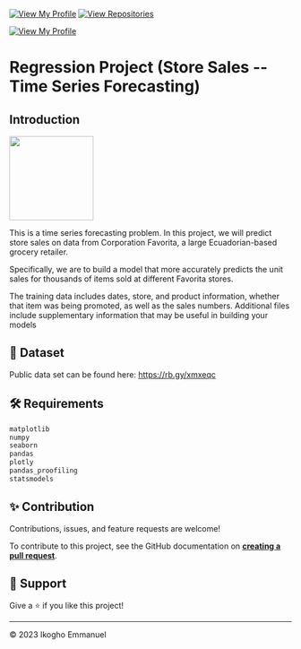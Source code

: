 [![View My Profile](https://img.shields.io/badge/View-My_Profile-green?logo=GitHub)](https://github.com/ikoghoemmanuell)
[![View Repositories](https://img.shields.io/badge/View-My_Repositories-blue?logo=GitHub)](https://github.com/ikoghoemmanuell?tab=repositories)

[![View My Profile](https://img.shields.io/badge/MEDIUM-Article-purple?logo=Medium)](https://medium.com/@emmanuel.ikogho/regression-project-store-sales-time-series-forecasting-635ba7818989)

# Regression Project (Store Sales -- Time Series Forecasting)

## Introduction

<img src="https://miro.medium.com/v2/resize:fit:1400/format:webp/0*Pjg9OGIes1UwwdZq.jpg" width="150">

This is a time series forecasting problem. In this project, we will predict store sales on data from Corporation Favorita, a large Ecuadorian-based grocery retailer.

Specifically, we are to build a model that more accurately predicts the unit sales for thousands of items sold at different Favorita stores.

The training data includes dates, store, and product information, whether that item was being promoted, as well as the sales numbers. Additional files include supplementary information that may be useful in building your models

## 📁 Dataset

Public data set can be found here: https://rb.gy/xmxeqc

## 🛠️ Requirements

```python
matplotlib
numpy
seaborn
pandas
plotly
pandas_proofiling
statsmodels
```

## ✨ Contribution

Contributions, issues, and feature requests are welcome!

To contribute to this project, see the GitHub documentation on **[creating a pull request](https://help.github.com/en/github/collaborating-with-issues-and-pull-requests/creating-a-pull-request)**.

## 👏 Support

Give a ⭐️ if you like this project!

---

<p>&copy; 2023 Ikogho Emmanuel</p>
